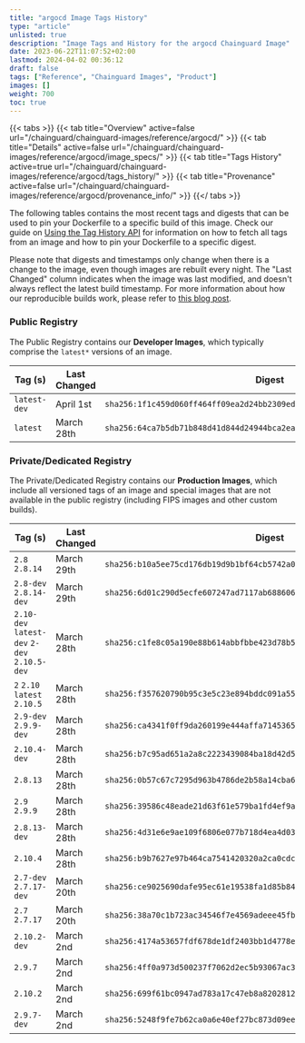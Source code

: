 ```yaml
---
title: "argocd Image Tags History"
type: "article"
unlisted: true
description: "Image Tags and History for the argocd Chainguard Image"
date: 2023-06-22T11:07:52+02:00
lastmod: 2024-04-02 00:36:12
draft: false
tags: ["Reference", "Chainguard Images", "Product"]
images: []
weight: 700
toc: true
---
```


{{< tabs >}}
{{< tab title="Overview" active=false url="/chainguard/chainguard-images/reference/argocd/" >}}
{{< tab title="Details" active=false url="/chainguard/chainguard-images/reference/argocd/image_specs/" >}}
{{< tab title="Tags History" active=true url="/chainguard/chainguard-images/reference/argocd/tags_history/" >}}
{{< tab title="Provenance" active=false url="/chainguard/chainguard-images/reference/argocd/provenance_info/" >}}
{{</ tabs >}}

The following tables contains the most recent tags and digests that can be used to pin your Dockerfile to a specific build of this image. Check our guide on [Using the Tag History API](/chainguard/chainguard-images/using-the-tag-history-api/) for information on how to fetch all tags from an image and how to pin your Dockerfile to a specific digest.

Please note that digests and timestamps only change when there is a change to the image, even though images are rebuilt every night. The "Last Changed" column indicates when the image was last modified, and doesn't always reflect the latest build timestamp. For more information about how our reproducible builds work, please refer to [this blog post](https://www.chainguard.dev/unchained/reproducing-chainguards-reproducible-image-builds).

### Public Registry
The Public Registry contains our **Developer Images**, which typically comprise the `latest*` versions of an image.

| Tag (s)       | Last Changed | Digest                                                                    |
|---------------|--------------|---------------------------------------------------------------------------|
|  `latest-dev` | April 1st    | `sha256:1f1c459d060ff464ff09ea2d24bb2309eda45fdc845f9a0847e140ee5df66bc1` |
|  `latest`     | March 28th   | `sha256:64ca7b5db71b848d41d844d24944bca2ea3abf65fb4349179fff9594dd409654` |


### Private/Dedicated Registry
The Private/Dedicated Registry contains our **Production Images**, which include all versioned tags of an image and special images that are not available in the public registry (including FIPS images and other custom builds).

| Tag (s)                                       | Last Changed | Digest                                                                    |
|-----------------------------------------------|--------------|---------------------------------------------------------------------------|
|  `2.8` `2.8.14`                               | March 29th   | `sha256:b10a5ee75cd176db19d9b1bf64cb5742a0a576b6d24b19f79bb6c7e90d628799` |
|  `2.8-dev` `2.8.14-dev`                       | March 29th   | `sha256:6d01c290d5ecfe607247ad7117ab688606f51cd28437c072a23e0dc731464be4` |
|  `2.10-dev` `latest-dev` `2-dev` `2.10.5-dev` | March 28th   | `sha256:c1fe8c05a190e88b614abbfbbe423d78b54021e160d65f589ce1ccbf60eecc00` |
|  `2` `2.10` `latest` `2.10.5`                 | March 28th   | `sha256:f357620790b95c3e5c23e894bddc091a55c798039d163b757ddc1221676c0db8` |
|  `2.9-dev` `2.9.9-dev`                        | March 28th   | `sha256:ca4341f0ff9da260199e444affa71453656ac54fa7d30283070d26cd4f45a7d7` |
|  `2.10.4-dev`                                 | March 28th   | `sha256:b7c95ad651a2a8c2223439084ba18d42d5d3ab88f9be57bbc358fcaed8ff783d` |
|  `2.8.13`                                     | March 28th   | `sha256:0b57c67c7295d963b4786de2b58a14cba682f2e0d62eb417267e54f1ff3b9311` |
|  `2.9` `2.9.9`                                | March 28th   | `sha256:39586c48eade21d63f61e579ba1fd4ef9a35511eac4bd26cc7bddeae81449837` |
|  `2.8.13-dev`                                 | March 28th   | `sha256:4d31e6e9ae109f6806e077b718d4ea4d03ce711b129f92dfea78dc65c790785f` |
|  `2.10.4`                                     | March 28th   | `sha256:b9b7627e97b464ca7541420320a2ca0cdc129ac258dc1314e1363550872db6fc` |
|  `2.7-dev` `2.7.17-dev`                       | March 20th   | `sha256:ce9025690dafe95ec61e19538fa1d85b84530679763d30cc95f2827f986be7b5` |
|  `2.7` `2.7.17`                               | March 20th   | `sha256:38a70c1b723ac34546f7e4569adeee45fba69a7b07114aebfa4de497073435c8` |
|  `2.10.2-dev`                                 | March 2nd    | `sha256:4174a53657fdf678de1df2403bb1d4778e1f6b83df8035a8df5f310f1483d750` |
|  `2.9.7`                                      | March 2nd    | `sha256:4ff0a973d500237f7062d2ec5b93067ac3300585873675e9c5559c3e5066da9b` |
|  `2.10.2`                                     | March 2nd    | `sha256:699f61bc0947ad783a17c47eb8a82028120a04b8ea437e96c88154ee6445f8f0` |
|  `2.9.7-dev`                                  | March 2nd    | `sha256:5248f9fe7b62ca0a6e40ef27bc873d09ee07495f2143adf31b9823dfb5e1dc63` |

